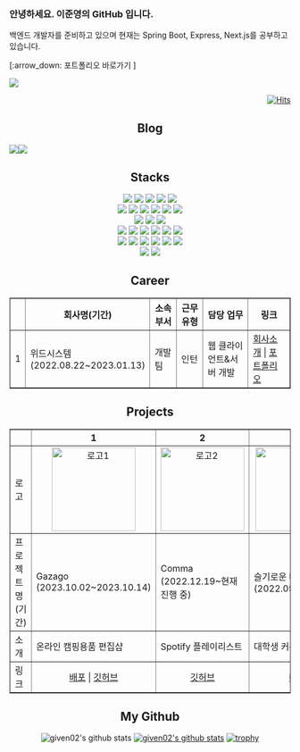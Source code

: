 
<h3>안녕하세요. 이준영의 GitHub 입니다.</h3>

<p>백엔드 개발자를 준비하고 있으며 현재는 Spring Boot, Express, Next.js를 공부하고 있습니다.</p>
<p>[:arrow_down: 포트폴리오 바로가기 ]</p>
<a href="https://given02-univ.notion.site/a6a5f066bc6d478cb6f61092467d7823?pvs=4">
  <img src="https://img.shields.io/badge/notion-000000?style=for-the-badge&logo=notion&logoColor=white"/>
</a>  

<div align="right">

  [![Hits](https://hits.seeyoufarm.com/api/count/incr/badge.svg?url=https%3A%2F%2Fgithub.com%2Fgiven02&count_bg=%23232323&title_bg=%23555555&icon=&icon_color=%23E7E7E7&title=hits&edge_flat=false)](https://hits.seeyoufarm.com)  

</div>

<div align="center">

## Blog
<div style="display:flex; flex-direction:row;">
  <a href="https://velog.io/@given02">
      <img src="https://img.shields.io/badge/Velog-20c997?style=for-the-badge&logo=Vimeo&logoColor=white"> 
  </a>
  <a href="https://given02.tistory.com/">
      <img src="https://img.shields.io/badge/Tistory-000000?style=for-the-badge&logo=Tistory&logoColor=white"> 
  </a>
</div>
  
## Stacks
<div>
  <div>
    <img src="https://img.shields.io/badge/Java-007396?style=for-the-badge&logo=OpenJDK&logoColor=white"/>
<!--       <img src="https://img.shields.io/badge/Python-3776AB?style=for-the-badge&logo=python&logoColor=white"> -->
    <img src="https://img.shields.io/badge/PHP-777BB4?style=for-the-badge&logo=php&logoColor=white"/>
    <img src="https://img.shields.io/badge/javascript-F7DF1E?style=for-the-badge&logo=javascript&logoColor=black">
    <img src="https://img.shields.io/badge/html5-E34F26?style=for-the-badge&logo=html5&logoColor=white">
    <img src="https://img.shields.io/badge/css3-1572B6?style=for-the-badge&logo=css3&logoColor=white">
  </div>
  <div>
    <img src="https://img.shields.io/badge/Spring-6DB33F?style=for-the-badge&logo=Spring&logoColor=white">
    <img src="https://img.shields.io/badge/Springboot-6DB33F?style=for-the-badge&logo=springboot&logoColor=white">
<!--       <img src="https://img.shields.io/badge/Flask-000000?style=for-the-badge&logo=flask&logoColor=white"> -->
    <img src="https://img.shields.io/badge/jQuery-0769AD?style=for-the-badge&logo=jquery&logoColor=white">
    <img src="https://img.shields.io/badge/React-61DAFB?style=for-the-badge&logo=react&logoColor=black">
    <img src="https://img.shields.io/badge/Node.js-339933?style=for-the-badge&logo=node.js&logoColor=white">
    <img src="https://img.shields.io/badge/Express-000000?style=for-the-badge&logo=express&logoColor=white">
<!--       <img src="https://img.shields.io/badge/Next.js-000000?style=for-the-badge&logo=next.js&logoColor=white"> -->
  </div>
  <div>
    <img src="https://img.shields.io/badge/mysql-4479A1?style=for-the-badge&logo=mysql&logoColor=white">
    <img src="https://img.shields.io/badge/mariaDB-003545?style=for-the-badge&logo=mariaDB&logoColor=white">
    <img src="https://img.shields.io/badge/mongoDB-47A248?style=for-the-badge&logo=MongoDB&logoColor=white">
<!--       <img src="https://img.shields.io/badge/Redis-DC382D?style=for-the-badge&logo=redis&logoColor=white"> -->
<!--       <img src="https://img.shields.io/badge/firebase-FFCA28?style=for-the-badge&logo=firebase&logoColor=white"> -->
  </div>
  <div>
    <img src="https://img.shields.io/badge/NGINX-009639?style=for-the-badge&logo=nginx&logoColor=white"/>
    <img src="https://img.shields.io/badge/PM2-2B037A?style=for-the-badge&logo=pm2&logoColor=white"/>
    <img src="https://img.shields.io/badge/jenkins-D24939?style=for-the-badge&logo=jenkins&logoColor=white"/>
    <img src="https://img.shields.io/badge/Docker-2496ED?style=for-the-badge&logo=Docker&logoColor=white"/>
    <img src="https://img.shields.io/badge/AMAZON EC2-FF9900?style=for-the-badge&logo=amazonec2&logoColor=white"/>
    <img src="https://img.shields.io/badge/AMAZON S3-569A31?style=for-the-badge&logo=amazons3&logoColor=white"/>
  </div>
  <div>
    <img src="https://img.shields.io/badge/git-F05032?style=for-the-badge&logo=git&logoColor=white">
    <img src="https://img.shields.io/badge/github-181717?style=for-the-badge&logo=github&logoColor=white">
    <img src="https://img.shields.io/badge/gitlab-FC6D26?style=for-the-badge&logo=gitlab&logoColor=white"/>
    <img src="https://img.shields.io/badge/swagger-85EA2D?style=for-the-badge&logo=swagger&logoColor=black"/>
    <img src="https://img.shields.io/badge/spring rest docs-6DB33F?style=for-the-badge&logo=spring&logoColor=white"/>
    <img src="https://img.shields.io/badge/postman-FF6C37?style=for-the-badge&logo=postman&logoColor=white"/>
  </div>
  <div>
    <img src="https://img.shields.io/badge/jira-0052CC?style=for-the-badge&logo=jira&logoColor=white"/>
    <img src="https://img.shields.io/badge/confluence-172B4D?style=for-the-badge&logo=confluence&logoColor=white"/>
  </div>
</div>

## Career

<table border="1">
  <tr>
    <th></th>
    <th>회사명(기간)</th>
    <th>소속 부서</th>
    <th>근무 유형</th>
    <th>담당 업무</th>
    <th>링크</th>
  </tr>
  <tr>
    <td>1</td>
    <td>
    위드시스템<br/>
    (2022.08.22~2023.01.13)
    </td>
    <td>개발팀</td>
    <td>인턴</td>
    <td>웹 클라이언트&서버 개발</td>
    <td>
      <a href="https://www.withsystem.com/with2019/sub/about.html">회사소개</a> | 
      <a href="https://www.notion.so/given02-univ/a6a5f066bc6d478cb6f61092467d7823?pvs=4">포트폴리오</a>
    </td>
  </tr>
  
</table>

## Projects
<table border="1">
  <tr>
    <th></th>
    <th>1</th>
    <th>2</th>
    <th>3</th>
  </tr>
  <tr>
    <td>로고</td>
    <td align="center">
      <img src="https://github.com/given02/given02/assets/39878215/5657accc-680d-4f5b-acff-d0dfe287aaf5" width="150px" alt="로고1"/>
    </td>
    <td align="center">
      <img src="https://github.com/given02/given02/assets/39878215/c1983722-17b3-45cc-b495-a10ed324e47d" width="150px" alt="로고2"/>
    </td>
    <td align="center">
      <img src="https://github.com/given02/given02/assets/39878215/e22b9304-38f3-43a0-b48b-52757a468303" width="150px" alt="로고3"/>
    </td>
  </tr>
  <tr>
    <td>프로젝트명(기간)</td>
    <td>
      Gazago<br/>
      (2023.10.02~2023.10.14)
    </td>
    <td>
      Comma<br/>
      (2022.12.19~현재 진행 중)
    </td>
    <td>
      슬기로운 대학생활<br/>
      (2022.05~2022.08)
    </td>
  </tr>
  <tr>
    <td>소개</td>
    <td>온라인 캠핑용품 편집샵</td>
    <td>Spotify 플레이리스트</td>
    <td>대학생 커뮤니티</td>
  </tr>
  <tr>
    <td>링크</td>
    <td align="center">
      <a href="http://gazago.p-e.kr/">배포</a> | 
      <a href="https://github.com/elice-team03/gazago">깃허브</a>
    </td>
    <td align="center">
<!--       <a href="http://comma-project.p-e.kr/">배포</a> |  -->
      <a href="https://github.com/CommaProject/Comma-Back-end">깃허브</a>
    <td align="center">
      <a href="http://smartcampus.life/main.do">배포</a>
    </td>
  </tr>
</table>

## My Github
![given02's github stats](https://github-readme-stats.vercel.app/api?username=given02&show_icons=true&theme=transparent)
  [![given02's github stats](https://github-readme-stats.vercel.app/api/top-langs/?username=given02&show_icons=true&hide_border=true&title_color=004386&icon_color=004386&layout=compact&theme=transparent)](https://github.com/given02)
  [![trophy](https://github-profile-trophy.vercel.app/?username=given02&row=1&column=7)](https://github.com/ryo-ma/github-profile-trophy)
    
</div>
